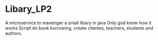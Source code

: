 # Libary_LP2
A microservice to manenger a small libary in java
Only god know how it works 
Script do book borrowing, create clientes, teachers, students and authors.
